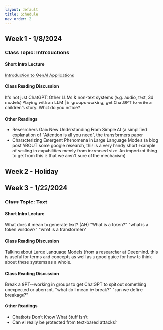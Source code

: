 ```yaml
---
layout: default
title: Schedule
nav_order: 2
---
```


## Week 1 - 1/8/2024
### Class Topic: Introductions
#### Short Intro Lecture
[Introduction to GenAI Applications]
#### Class Reading Discussion
It's not just ChatGPT: Other LLMs & non-text systems (e.g. audio, text, 3d models)
Playing with an LLM | in groups working, get ChatGPT to write a children's story. What do you notice?
#### Other Readings
- Researchers Gain New Understanding From Simple AI (a simplified explanation of "Attention is all you need", the transformers paper
- Characterizing Emergent Phenomena in Large Language Models (a blog post ABOUT some google research, this is a very handy short example of scaling in capabilities merely from increased size. An important thing to get from this is that we aren't sure of the mechanism)

## Week 2 - Holiday

## Week 3 - 1/22/2024
### Class Topic: Text
#### Short Intro Lecture
What does it mean to generate text? (AH) "What is a token?" "what is a token window?" "what is a transformer?
#### Class Reading Discussion
Talking about Large Language Models (from a researcher at Deepmind, this is useful for terms and concepts as well as a good guide for how to think about these systems as a whole.
#### Class Reading Discussion
Break a GPT--working in groups to get ChatGPT to spit out something unexpected or aberrant. "what do I mean by break?" "can we define breakage?"
#### Other Readings
- Chatbots Don’t Know What Stuff Isn’t
- Can AI really be protected from text-based attacks?


[Introduction to GenAI Applications]: https://RuoxiShang.github.io/PromptSurfing/data/week1-applications.pdf